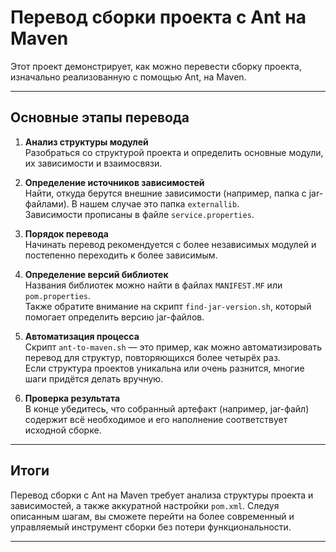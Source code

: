 # Перевод сборки проекта с Ant на Maven

Этот проект демонстрирует, как можно перевести сборку проекта, изначально реализованную с помощью Ant, на Maven.

---

## Основные этапы перевода

1. **Анализ структуры модулей**  
   Разобраться со структурой проекта и определить основные модули, их зависимости и взаимосвязи.

2. **Определение источников зависимостей**  
   Найти, откуда берутся внешние зависимости (например, папка с jar-файлами). В нашем случае это папка `externallib`.  
   Зависимости прописаны в файле `service.properties`.

3. **Порядок перевода**  
   Начинать перевод рекомендуется с более независимых модулей и постепенно переходить к более зависимым.

4. **Определение версий библиотек**  
   Названия библиотек можно найти в файлах `MANIFEST.MF` или `pom.properties`.  
   Также обратите внимание на скрипт `find-jar-version.sh`, который помогает определить версию jar-файлов.

5. **Автоматизация процесса**  
   Скрипт `ant-to-maven.sh` — это пример, как можно автоматизировать перевод для структур, повторяющихся более четырёх раз.  
   Если структура проектов уникальна или очень разнится, многие шаги придётся делать вручную.

6. **Проверка результата**  
   В конце убедитесь, что собранный артефакт (например, jar-файл) содержит всё необходимое и его наполнение соответствует исходной сборке.

---

## Итоги

Перевод сборки с Ant на Maven требует анализа структуры проекта и зависимостей, а также аккуратной настройки `pom.xml`. Следуя описанным шагам, вы сможете перейти на более современный и управляемый инструмент сборки без потери функциональности.

---
